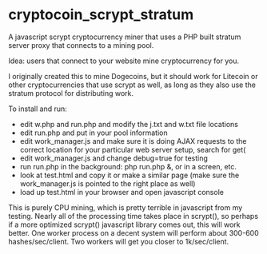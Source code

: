 cryptocoin_scrypt_stratum
=========================

A javascript scrypt cryptocurrency miner that uses a PHP built stratum server proxy that connects to a mining pool.

Idea: users that connect to your website mine cryptocurrency for you.

I originally created this to mine Dogecoins, but it should work for Litecoin or other cryptocurrencies that use scrypt as well, as long as they also use the stratum protocol for distributing work.

To install and run:
* edit w.php and run.php and modify the j.txt and w.txt file locations
* edit run.php and put in your pool information
* edit work_manager.js and make sure it is doing AJAX requests to the correct location for your particular web server setup, search for get(
* edit work_manager.js and change debug=true for testing
* run run.php in the background: php run.php &, or in a screen, etc.
* look at test.html and copy it or make a similar page (make sure the work_manager.js is pointed to the right place as well)
* load up test.html in your browser and open javascript console

This is purely CPU mining, which is pretty terrible in javascript from my testing.  Nearly all of the processing time takes place in scrypt(), so perhaps if a more optimized scrypt() javascript library comes out, this will work better.  One worker process on a decent system will perform about 300-600 hashes/sec/client.  Two workers will get you closer to 1k/sec/client.
